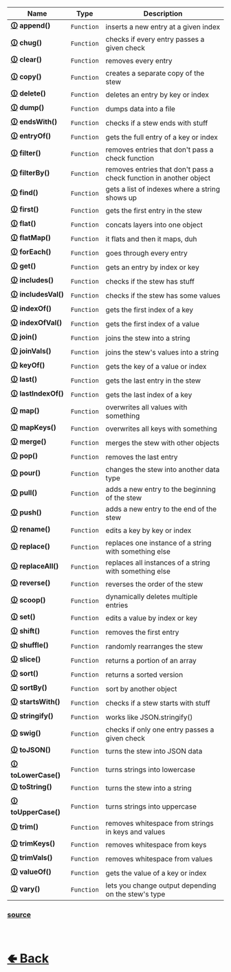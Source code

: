 | Name | Type | Description
| - | - | - |
| <b>[🛈](https://github.com/shysolocup/stews/wiki/Stew.append()) append()</b> | `Function` | inserts a new entry at a given index |
| <b>[🛈](https://github.com/shysolocup/stews/wiki/Stew.chug()) chug()</b> | `Function` | checks if every entry passes a given check |
| <b>[🛈](https://github.com/shysolocup/stews/wiki/Stew.clear()) clear()</b> | `Function` | removes every entry |
| <b>[🛈](https://github.com/shysolocup/stews/wiki/Stew.copy()) copy()</b> | `Function` | creates a separate copy of the stew |
| <b>[🛈](https://github.com/shysolocup/stews/wiki/Stew.delete()) delete()</b> | `Function` | deletes an entry by key or index |
| <b>[🛈](https://github.com/shysolocup/stews/wiki/Stew.dump()) dump()</b> | `Function` | dumps data into a file |
| <b>[🛈](https://github.com/shysolocup/stews/wiki/Stew.endsWith()) endsWith()</b> | `Function` | checks if a stew ends with stuff |
| <b>[🛈](https://github.com/shysolocup/stews/wiki/Stew.entryOf()) entryOf()</b> | `Function` | gets the full entry of a key or index |
| <b>[🛈](https://github.com/shysolocup/stews/wiki/Stew.filter()) filter()</b> | `Function` | removes entries that don't pass a check function |
| <b>[🛈](https://github.com/shysolocup/stews/wiki/Stew.filterBy()) filterBy()</b> | `Function` | removes entries that don't pass a check function in another object |
| <b>[🛈](https://github.com/shysolocup/stews/wiki/Stew.find()) find()</b> | `Function` | gets a list of indexes where a string shows up |
| <b>[🛈](https://github.com/shysolocup/stews/wiki/Stew.first()) first()</b> | `Function` | gets the first entry in the stew |
| <b>[🛈](https://github.com/shysolocup/stews/wiki/Stew.flat()) flat()</b> | `Function` | concats layers into one object |
| <b>[🛈](https://github.com/shysolocup/stews/wiki/Stew.flatMap()) flatMap()</b> | `Function` | it flats and then it maps, duh |
| <b>[🛈](https://github.com/shysolocup/stews/wiki/Stew.forEach()) forEach()</b> | `Function` | goes through every entry |
| <b>[🛈](https://github.com/shysolocup/stews/wiki/Stew.get()) get()</b> | `Function` | gets an entry by index or key |
| <b>[🛈](https://github.com/shysolocup/stews/wiki/Stew.includes()) includes()</b> | `Function` | checks if the stew has stuff |
| <b>[🛈](https://github.com/shysolocup/stews/wiki/Stew.includesVal()) includesVal()</b> | `Function` | checks if the stew has some values |
| <b>[🛈](https://github.com/shysolocup/stews/wiki/Stew.indexOf()) indexOf()</b> | `Function` | gets the first index of a key |
| <b>[🛈](https://github.com/shysolocup/stews/wiki/Stew.indexOfVal()) indexOfVal()</b> | `Function` | gets the first index of a value |
| <b>[🛈](https://github.com/shysolocup/stews/wiki/Stew.join()) join()</b> | `Function` | joins the stew into a string |
| <b>[🛈](https://github.com/shysolocup/stews/wiki/Stew.joinVals()) joinVals()</b> | `Function` | joins the stew's values into a string |
| <b>[🛈](https://github.com/shysolocup/stews/wiki/Stew.keyOf()) keyOf()</b> | `Function` | gets the key of a value or index |
| <b>[🛈](https://github.com/shysolocup/stews/wiki/Stew.last()) last()</b> | `Function` | gets the last entry in the stew |
| <b>[🛈](https://github.com/shysolocup/stews/wiki/Stew.lastIndexOf()) lastIndexOf()</b> | `Function` | gets the last index of a key |
| <b>[🛈](https://github.com/shysolocup/stews/wiki/Stew.map()) map()</b> | `Function` | overwrites all values with something |
| <b>[🛈](https://github.com/shysolocup/stews/wiki/Stew.mapKeys()) mapKeys()</b> | `Function` | overwrites all keys with something |
| <b>[🛈](https://github.com/shysolocup/stews/wiki/Stew.merge()) merge()</b> | `Function` | merges the stew with other objects |
| <b>[🛈](https://github.com/shysolocup/stews/wiki/Stew.pop()) pop()</b> | `Function` | removes the last entry |
| <b>[🛈](https://github.com/shysolocup/stews/wiki/Stew.pour()) pour()</b> | `Function` | changes the stew into another data type |
| <b>[🛈](https://github.com/shysolocup/stews/wiki/Stew.pull()) pull()</b> | `Function` | adds a new entry to the beginning of the stew |
| <b>[🛈](https://github.com/shysolocup/stews/wiki/Stew.push()) push()</b> | `Function` | adds a new entry to the end of the stew |
| <b>[🛈](https://github.com/shysolocup/stews/wiki/Stew.rename()) rename()</b> | `Function` | edits a key by key or index |
| <b>[🛈](https://github.com/shysolocup/stews/wiki/Stew.replace()) replace()</b> | `Function` | replaces one instance of a string with something else |
| <b>[🛈](https://github.com/shysolocup/stews/wiki/Stew.replaceAll()) replaceAll()</b> | `Function` | replaces all instances of a string with something else |
| <b>[🛈](https://github.com/shysolocup/stews/wiki/Stew.reverse()) reverse()</b> | `Function` | reverses the order of the stew |
| <b>[🛈](https://github.com/shysolocup/stews/wiki/Stew.scoop()) scoop()</b> | `Function` | dynamically deletes multiple entries |
| <b>[🛈](https://github.com/shysolocup/stews/wiki/Stew.set()) set()</b> | `Function` | edits a value by index or key |
| <b>[🛈](https://github.com/shysolocup/stews/wiki/Stew.shift()) shift()</b> | `Function` | removes the first entry |
| <b>[🛈](https://github.com/shysolocup/stews/wiki/Stew.shuffle()) shuffle()</b> | `Function` | randomly rearranges the stew |
| <b>[🛈](https://github.com/shysolocup/stews/wiki/Stew.slice()) slice()</b> | `Function` | returns a portion of an array |
| <b>[🛈](https://github.com/shysolocup/stews/wiki/Stew.sort()) sort()</b> | `Function` | returns a sorted version |
| <b>[🛈](https://github.com/shysolocup/stews/wiki/Stew.sortBy()) sortBy()</b> | `Function` | sort by another object |
| <b>[🛈](https://github.com/shysolocup/stews/wiki/Stew.startsWith()) startsWith()</b> | `Function` | checks if a stew starts with stuff |
| <b>[🛈](https://github.com/shysolocup/stews/wiki/Stew.stringify()) stringify()</b> | `Function` | works like JSON.stringify() |
| <b>[🛈](https://github.com/shysolocup/stews/wiki/Stew.swig()) swig()</b> | `Function` | checks if only one entry passes a given check |
| <b>[🛈](https://github.com/shysolocup/stews/wiki/Stew.toJSON()) toJSON()</b> | `Function` | turns the stew into JSON data |
| <b>[🛈](https://github.com/shysolocup/stews/wiki/Stew.toLowerCase()) toLowerCase()</b> | `Function` | turns strings into lowercase |
| <b>[🛈](https://github.com/shysolocup/stews/wiki/Stew.toString()) toString()</b> | `Function` | turns the stew into a string |
| <b>[🛈](https://github.com/shysolocup/stews/wiki/Stew.toUpperCase()) toUpperCase()</b> | `Function` | turns strings into uppercase |
| <b>[🛈](https://github.com/shysolocup/stews/wiki/Stew.trim()) trim()</b> | `Function` | removes whitespace from strings in keys and values |
| <b>[🛈](https://github.com/shysolocup/stews/wiki/Stew.trimKeys()) trimKeys()</b> | `Function` | removes whitespace from keys |
| <b>[🛈](https://github.com/shysolocup/stews/wiki/Stew.trimVals()) trimVals()</b> | `Function` | removes whitespace from values |
| <b>[🛈](https://github.com/shysolocup/stews/wiki/Stew.valueOf()) valueOf()</b> | `Function` | gets the value of a key or index |
| <b>[🛈](https://github.com/shysolocup/stews/wiki/Stew.vary()) vary()</b> | `Function` | lets you change output depending on the stew's type |

### [source](https://github.com/shysolocup/stews/tree/main/src/Stew/functions)

<br> <h1> [🢀 Back](https://github.com/shysolocup/stews/wiki/Stew) </h1>